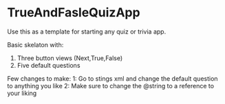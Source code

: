# TrueAndFasleQuizApp
Use this as a template for starting any quiz or trivia app.

Basic skelaton with:
1. Three button views (Next,True,False)
2. Five default questions

Few changes to make:
1: Go to stings xml and change the default question to anything you like
2: Make sure to change the @string to a reference to your liking
